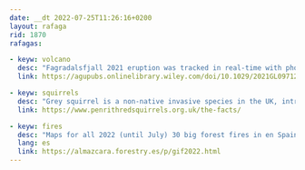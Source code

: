 ```yaml
---
date: __dt 2022-07-25T11:26:16+0200
layout: rafaga
rid: 1870
rafagas:

- keyw: volcano
  desc: "Fagradalsfjall 2021 eruption was tracked in real-time with photogrammetric techniques, providing temporal datasets about lava volume, width, and effusive speed, which help evaluate and understand their associated risks"
  link: https://agupubs.onlinelibrary.wiley.com/doi/10.1029/2021GL097125

- keyw: squirrels
  desc: "Grey squirrel is a non-native invasive species in the UK, introduced in the late 19th century from North America, and it has displaced the native red squirrel, significantly impacting the whole ecosystem"
  link: https://www.penrithredsquirrels.org.uk/the-facts/

- keyw: fires
  desc: "Maps for all 2022 (until July) 30 big forest fires in en Spain, that's any wildfire with more than 500Ha, and 250 in the Canary Islands"
  lang: es
  link: https://almazcara.forestry.es/p/gif2022.html
---
```

